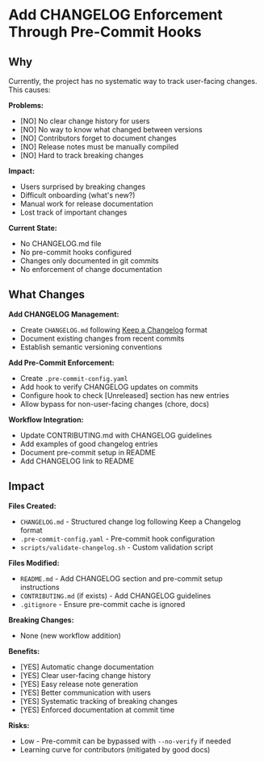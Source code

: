 # Add CHANGELOG Enforcement Through Pre-Commit Hooks

## Why

Currently, the project has no systematic way to track user-facing changes. This causes:

**Problems:**

- [NO] No clear change history for users
- [NO] No way to know what changed between versions
- [NO] Contributors forget to document changes
- [NO] Release notes must be manually compiled
- [NO] Hard to track breaking changes

**Impact:**

- Users surprised by breaking changes
- Difficult onboarding (what's new?)
- Manual work for release documentation
- Lost track of important changes

**Current State:**

- No CHANGELOG.md file
- No pre-commit hooks configured
- Changes only documented in git commits
- No enforcement of change documentation

## What Changes

**Add CHANGELOG Management:**

- Create `CHANGELOG.md` following [Keep a Changelog](https://keepachangelog.com/) format
- Document existing changes from recent commits
- Establish semantic versioning conventions

**Add Pre-Commit Enforcement:**

- Create `.pre-commit-config.yaml`
- Add hook to verify CHANGELOG updates on commits
- Configure hook to check [Unreleased] section has new entries
- Allow bypass for non-user-facing changes (chore, docs)

**Workflow Integration:**

- Update CONTRIBUTING.md with CHANGELOG guidelines
- Add examples of good changelog entries
- Document pre-commit setup in README
- Add CHANGELOG link to README

## Impact

**Files Created:**

- `CHANGELOG.md` - Structured change log following Keep a Changelog format
- `.pre-commit-config.yaml` - Pre-commit hook configuration
- `scripts/validate-changelog.sh` - Custom validation script

**Files Modified:**

- `README.md` - Add CHANGELOG section and pre-commit setup instructions
- `CONTRIBUTING.md` (if exists) - Add CHANGELOG guidelines
- `.gitignore` - Ensure pre-commit cache is ignored

**Breaking Changes:**

- None (new workflow addition)

**Benefits:**

- [YES] Automatic change documentation
- [YES] Clear user-facing change history
- [YES] Easy release note generation
- [YES] Better communication with users
- [YES] Systematic tracking of breaking changes
- [YES] Enforced documentation at commit time

**Risks:**

- Low - Pre-commit can be bypassed with `--no-verify` if needed
- Learning curve for contributors (mitigated by good docs)

